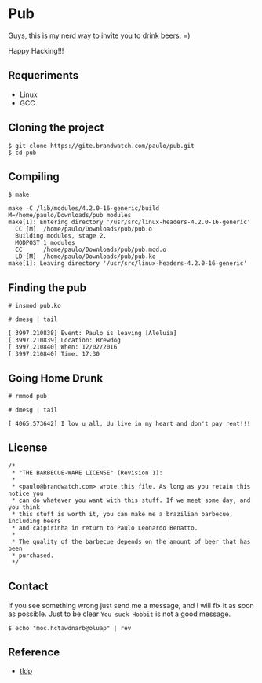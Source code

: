 # Pub

Guys, this is my nerd way to invite you to drink beers. =)

Happy Hacking!!!

## Requeriments

 * Linux
 * GCC

## Cloning the project

```
$ git clone https://gite.brandwatch.com/paulo/pub.git
$ cd pub
```

## Compiling

```
$ make

make -C /lib/modules/4.2.0-16-generic/build M=/home/paulo/Downloads/pub modules
make[1]: Entering directory '/usr/src/linux-headers-4.2.0-16-generic'
  CC [M]  /home/paulo/Downloads/pub/pub.o
  Building modules, stage 2.
  MODPOST 1 modules
  CC      /home/paulo/Downloads/pub/pub.mod.o
  LD [M]  /home/paulo/Downloads/pub/pub.ko
make[1]: Leaving directory '/usr/src/linux-headers-4.2.0-16-generic'
```

## Finding the pub

```
# insmod pub.ko
```

```
# dmesg | tail

[ 3997.210838] Event: Paulo is leaving [Aleluia]
[ 3997.210839] Location: Brewdog
[ 3997.210840] When: 12/02/2016
[ 3997.210840] Time: 17:30
```

## Going Home Drunk

```
# rmmod pub
```

```
# dmesg | tail

[ 4065.573642] I lov u all, Uu live in my heart and don't pay rent!!!
```



## License

```
/*
 * "THE BARBECUE-WARE LICENSE" (Revision 1):
 *
 * <paulo@brandwatch.com> wrote this file. As long as you retain this notice you
 * can do whatever you want with this stuff. If we meet some day, and you think
 * this stuff is worth it, you can make me a brazilian barbecue, including beers
 * and caipirinha in return to Paulo Leonardo Benatto.
 *
 * The quality of the barbecue depends on the amount of beer that has been
 * purchased.
 */
```

## Contact

If you see something wrong just send me a message, and I will fix it as soon as possible. Just to be clear `You suck Hobbit` is not a good message.

```
$ echo "moc.hctawdnarb@oluap" | rev
```

## Reference

 * [tldp](http://www.tldp.org/LDP/lkmpg/2.6/html/x181.html)
